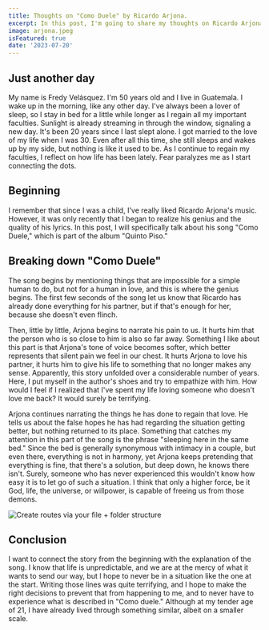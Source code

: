 ```yaml
---
title: Thoughts on "Como Duele" by Ricardo Arjona.
excerpt: In this post, I'm going to share my thoughts on Ricardo Arjona's song "Como Duele." In an exercise of schizophrenia, I want to discuss this from different perspectives.
image: arjona.jpeg
isFeatured: true
date: '2023-07-20'
---
```


## Just another day

My name is Fredy Velásquez. I'm 50 years old and I live in Guatemala. I wake up in the morning, like any other day. I've always been a lover of sleep, so I stay in bed for a little while longer as I regain all my important faculties. Sunlight is already streaming in through the window, signaling a new day. It's been 20 years since I last slept alone. I got married to the love of my life when I was 30. Even after all this time, she still sleeps and wakes up by my side, but nothing is like it used to be. As I continue to regain my faculties, I reflect on how life has been lately. Fear paralyzes me as I start connecting the dots.



## Beginning

I remember that since I was a child, I've really liked Ricardo Arjona's music. However, it was only recently that I began to realize his genius and the quality of his lyrics. In this post, I will specifically talk about his song "Como Duele," which is part of the album "Quinto Piso."

## Breaking down "Como Duele"

The song begins by mentioning things that are impossible for a simple human to do, but not for a human in love, and this is where the genius begins. The first few seconds of the song let us know that Ricardo has already done everything for his partner, but if that's enough for her, because she doesn't even flinch.

Then, little by little, Arjona begins to narrate his pain to us. It hurts him that the person who is so close to him is also so far away. Something I like about this part is that Arjona's tone of voice becomes softer, which better represents that silent pain we feel in our chest. It hurts Arjona to love his partner, it hurts him to give his life to something that no longer makes any sense. Apparently, this story unfolded over a considerable number of years. Here, I put myself in the author's shoes and try to empathize with him. How would I feel if I realized that I've spent my life loving someone who doesn't love me back? It would surely be terrifying.

Arjona continues narrating the things he has done to regain that love. He tells us about the false hopes he has had regarding the situation getting better, but nothing returned to its place. Something that catches my attention in this part of the song is the phrase "sleeping here in the same bed." Since the bed is generally synonymous with intimacy in a couple, but even there, everything is not in harmony, yet Arjona keeps pretending that everything is fine, that there's a solution, but deep down, he knows there isn't. Surely, someone who has never experienced this wouldn't know how easy it is to let go of such a situation. I think that only a higher force, be it God, life, the universe, or willpower, is capable of freeing us from those demons.

![Create routes via your file + folder structure](arjona4.jpeg)

## Conclusion

I want to connect the story from the beginning with the explanation of the song. I know that life is unpredictable, and we are at the mercy of what it wants to send our way, but I hope to never be in a situation like the one at the start. Writing those lines was quite terrifying, and I hope to make the right decisions to prevent that from happening to me, and to never have to experience what is described in "Como duele." Although at my tender age of 21, I have already lived through something similar, albeit on a smaller scale.
